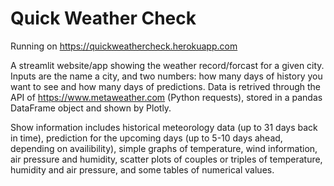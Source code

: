 # Quick Weather Check

Running on https://quickweathercheck.herokuapp.com

A streamlit website/app showing the weather record/forcast for a given city. Inputs are the name a city, and two numbers: how many days of history you want to see and how many days of predictions.
Data is retrived through the API of https://www.metaweather.com (Python requests), stored in a pandas DataFrame object and shown by Plotly.

Show information includes historical meteorology data (up to 31 days back in time), prediction for the upcoming days (up to 5-10 days ahead, depending on availibility), simple graphs of temperature, wind information, air pressure and humidity, scatter plots of couples or triples of temperature, humidity and air pressure, and some tables of numerical values.
